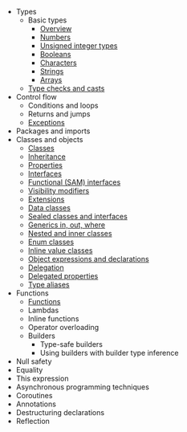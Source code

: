 - Types
	- Basic types
		- [Overview](Overview.md)
		- [Numbers](Numbers.md)
		- [Unsigned integer types](Unsigned%20integer%20types.md)
		- [Booleans](Booleans.md)
		- [Characters](Characters.md)
		- [Strings](Strings.md)
		- [Arrays](Arrays.md)
	- [Type checks and casts](Type%20checks%20and%20casts.md)
- Control flow
	- Conditions and loops
	- Returns and jumps
	- [Exceptions](Exceptions.md)
- Packages and imports
- Classes and objects
	- [Classes](Classes.md)
	- [Inheritance](Inheritance.md)
	- [Properties](Properties.md)
	- [Interfaces](Interfaces.md)
	- [Functional (SAM) interfaces](Functional%20(SAM)%20interfaces.md) 
	- [Visibility modifiers](Visibility%20modifiers.md) 
	- [Extensions](Extensions.md)
	- [Data classes](Data%20classes.md) 
	- [Sealed classes and interfaces](Sealed%20classes%20and%20interfaces.md)
	- [Generics in, out, where](Generics%20in,%20out,%20where.md) 
	- [Nested and inner classes](Nested%20and%20inner%20classes.md)
	- [Enum classes](Enum%20classes.md)
	- [Inline value classes](Inline%20value%20classes.md)
	- [Object expressions and declarations](Object%20expressions%20and%20declarations.md) 
	- [Delegation](Delegation.md)
	- [Delegated properties](Delegated%20properties.md)
	- [Type aliases](Type%20aliases.md)
- Functions
	- [Functions](Functions.md)
	- Lambdas
	- Inline functions
	- Operator overloading
	- Builders
		- Type-safe builders
		- Using builders with builder type inference
- Null safety
- Equality
- This expression
- Asynchronous programming techniques
- Coroutines
- Annotations
- Destructuring declarations
- Reflection

